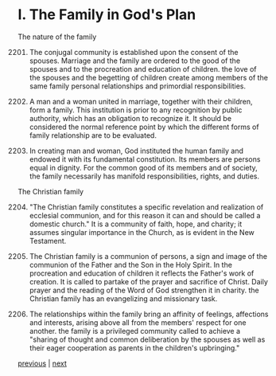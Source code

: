 # I. The Family in God's Plan

The nature of the family

2201. The conjugal community is established upon the consent of the spouses. Marriage and the family are ordered to the good of the spouses and to the procreation and education of children. the love of the spouses and the begetting of children create among members of the same family personal relationships and primordial responsibilities.

2202. A man and a woman united in marriage, together with their children, form a family. This institution is prior to any recognition by public authority, which has an obligation to recognize it. It should be considered the normal reference point by which the different forms of family relationship are to be evaluated.

2203. In creating man and woman, God instituted the human family and endowed it with its fundamental constitution. Its members are persons equal in dignity. For the common good of its members and of society, the family necessarily has manifold responsibilities, rights, and duties.

The Christian family

2204. "The Christian family constitutes a specific revelation and realization of ecclesial communion, and for this reason it can and should be called a domestic church." It is a community of faith, hope, and charity; it assumes singular importance in the Church, as is evident in the New Testament.

2205. The Christian family is a communion of persons, a sign and image of the communion of the Father and the Son in the Holy Spirit. In the procreation and education of children it reflects the Father's work of creation. It is called to partake of the prayer and sacrifice of Christ. Daily prayer and the reading of the Word of God strengthen it in charity. the Christian family has an evangelizing and missionary task.

2206. The relationships within the family bring an affinity of feelings, affections and interests, arising above all from the members' respect for one another. the family is a privileged community called to achieve a "sharing of thought and common deliberation by the spouses as well as their eager cooperation as parents in the children's upbringing."

[previous](https://github.com/Tenari/non-fiction/blob/master/catechism/__P7R.md) | [next](https://github.com/Tenari/non-fiction/blob/master/catechism/__P7T.md)
